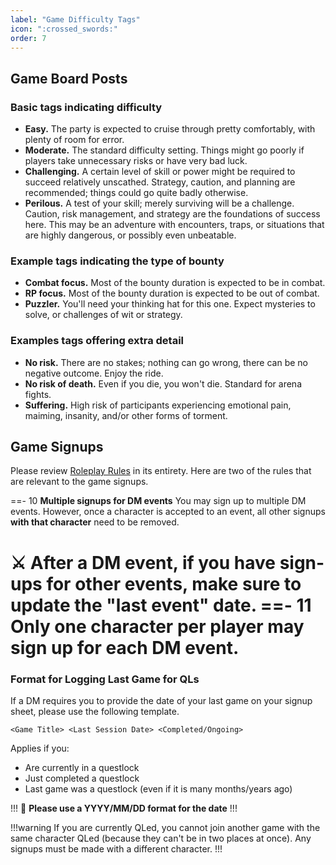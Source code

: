 ```yaml
---
label: "Game Difficulty Tags"
icon: ":crossed_swords:"
order: 7
---
```


<style>
h1:before { 
  content: "⚔️ ";
}
</style>

## Game Board Posts

### Basic tags indicating difficulty

- **Easy.** The party is expected to cruise through pretty comfortably, with plenty of room for error.
- **Moderate.** The standard difficulty setting. Things might go poorly if players take unnecessary risks or have very bad luck.
- **Challenging.** A certain level of skill or power might be required to succeed relatively unscathed. Strategy, caution, and planning are recommended; things could go quite badly otherwise.
- **Perilous.** A test of your skill; merely surviving will be a challenge. Caution, risk management, and strategy are the foundations of success here. This may be an adventure with encounters, traps, or situations that are highly dangerous, or possibly even unbeatable.

### Example tags indicating the type of bounty

- **Combat focus.** Most of the bounty duration is expected to be in combat.
- **RP focus.** Most of the bounty duration is expected to be out of combat.
- **Puzzler.** You'll need your thinking hat for this one. Expect mysteries to solve, or challenges of wit or strategy.

### Examples tags offering extra detail

- **No risk.** There are no stakes; nothing can go wrong, there can be no negative outcome. Enjoy the ride.
- **No risk of death.** Even if you die, you won't die. Standard for arena fights.
- **Suffering.** High risk of participants experiencing emotional pain, maiming, insanity, and/or other forms of torment.


## Game Signups

Please review [Roleplay Rules](/rp-rules.md) in its entirety. Here are two of the rules that are relevant to the game signups.

==- 1️0️ **Multiple signups for DM events**
You may sign up to multiple DM events. However, once a character is accepted to an event, all other signups __with that character__ need to be removed.

After a DM event, if you have sign-ups for other events, make sure to update the "last event" date.
==- 1️1️ **Only one character per player may sign up for each DM event.**
===

### Format for Logging Last Game for QLs
If a DM requires you to provide the date of your last game on your signup sheet, please use the following template.

```
<Game Title> <Last Session Date> <Completed/Ongoing>
```

Applies if you:
- Are currently in a questlock
- Just completed a questlock
- Last game was a questlock (even if it is many months/years ago)

!!!
📆 **Please use a YYYY/MM/DD format for the date**
!!!

!!!warning If you are currently QLed, you cannot join another game with the same character QLed (because they can't be in two places at once). Any signups must be made with a different character.
!!!
